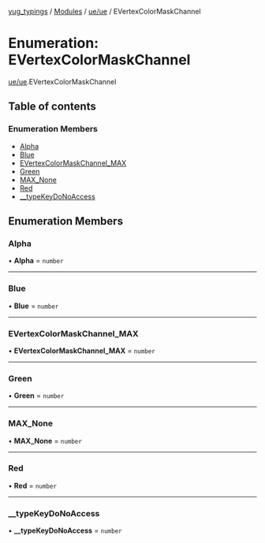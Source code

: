 [yug_typings](../README.md) / [Modules](../modules.md) / [ue/ue](../modules/ue_ue.md) / EVertexColorMaskChannel

# Enumeration: EVertexColorMaskChannel

[ue/ue](../modules/ue_ue.md).EVertexColorMaskChannel

## Table of contents

### Enumeration Members

- [Alpha](ue_ue.EVertexColorMaskChannel.md#alpha)
- [Blue](ue_ue.EVertexColorMaskChannel.md#blue)
- [EVertexColorMaskChannel\_MAX](ue_ue.EVertexColorMaskChannel.md#evertexcolormaskchannel_max)
- [Green](ue_ue.EVertexColorMaskChannel.md#green)
- [MAX\_None](ue_ue.EVertexColorMaskChannel.md#max_none)
- [Red](ue_ue.EVertexColorMaskChannel.md#red)
- [\_\_typeKeyDoNoAccess](ue_ue.EVertexColorMaskChannel.md#__typekeydonoaccess)

## Enumeration Members

### Alpha

• **Alpha** = `number`

___

### Blue

• **Blue** = `number`

___

### EVertexColorMaskChannel\_MAX

• **EVertexColorMaskChannel\_MAX** = `number`

___

### Green

• **Green** = `number`

___

### MAX\_None

• **MAX\_None** = `number`

___

### Red

• **Red** = `number`

___

### \_\_typeKeyDoNoAccess

• **\_\_typeKeyDoNoAccess** = `number`
